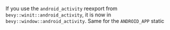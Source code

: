 If you use the `android_activity` reexport from `bevy::winit::android_activity`, it is now in `bevy::window::android_activity`. Same for the `ANDROID_APP` static
